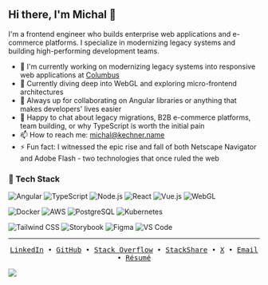 ## Hi there, I'm Michal 👋

I'm a frontend engineer who builds enterprise web applications and e-commerce platforms. I specialize in modernizing legacy systems and building high-performing development teams.

- 🔭 I'm currently working on modernizing legacy systems into responsive web applications at [Columbus](https://www.columbusglobal.com/?ref=https://github.com/kepek)
- 🌱 Currently diving deep into WebGL and exploring micro-frontend architectures
- 👯 Always up for collaborating on Angular libraries or anything that makes developers' lives easier
- 💬 Happy to chat about legacy migrations, B2B e-commerce platforms, team building, or why TypeScript is worth the initial pain
- 📫 How to reach me: [michal@kechner.name](mailto:michal@kechner.name)
- ⚡ Fun fact: I witnessed the epic rise and fall of both Netscape Navigator and Adobe Flash - two technologies that once ruled the web

### :space_invader: Tech Stack

![Angular](https://img.shields.io/badge/Angular-DD0031?style=for-the-badge&logo=angular&logoColor=white)
![TypeScript](https://img.shields.io/badge/TypeScript-007ACC?style=for-the-badge&logo=typescript&logoColor=white)
![Node.js](https://img.shields.io/badge/Node.js-43853D?style=for-the-badge&logo=node.js&logoColor=white)
![React](https://img.shields.io/badge/React-20232A?style=for-the-badge&logo=react&logoColor=61DAFB)
![Vue.js](https://img.shields.io/badge/Vue.js-35495E?style=for-the-badge&logo=vue.js&logoColor=4FC08D)
![WebGL](https://img.shields.io/badge/WebGL-990000?style=for-the-badge&logo=webgl&logoColor=white)

![Docker](https://img.shields.io/badge/Docker-2496ED?style=for-the-badge&logo=docker&logoColor=white)
![AWS](https://img.shields.io/badge/AWS-232F3E?style=for-the-badge&logo=amazon-aws&logoColor=white)
![PostgreSQL](https://img.shields.io/badge/PostgreSQL-316192?style=for-the-badge&logo=postgresql&logoColor=white)
![Kubernetes](https://img.shields.io/badge/Kubernetes-326ce5?style=for-the-badge&logo=kubernetes&logoColor=white)

![Tailwind CSS](https://img.shields.io/badge/Tailwind_CSS-38B2AC?style=for-the-badge&logo=tailwind-css&logoColor=white)
![Storybook](https://img.shields.io/badge/Storybook-FF4785?style=for-the-badge&logo=storybook&logoColor=white)
![Figma](https://img.shields.io/badge/Figma-F24E1E?style=for-the-badge&logo=figma&logoColor=white)
![VS Code](https://img.shields.io/badge/VS_Code-007ACC?style=for-the-badge&logo=visual-studio-code&logoColor=white)

<hr>

<p align="center">
  <samp>
    <a href="https://linkedin.com/in/kepek">LinkedIn</a> •
    <a href="https://github.com/kepek">GitHub</a> •
    <a href="https://stackoverflow.com/users/kepek">Stack Overflow</a> •
    <a href="https://stackshare.io/kepek">StackShare</a> •
    <a href="https://x.com/kepek">X</a> •
    <a href="mailto:michal@kechner.name">Email</a> • 
    <a href="https://kechner.name/resume">Résumé</a>
  </samp>
</p>

![](https://hit.yhype.me/github/profile?account_id=675702)
